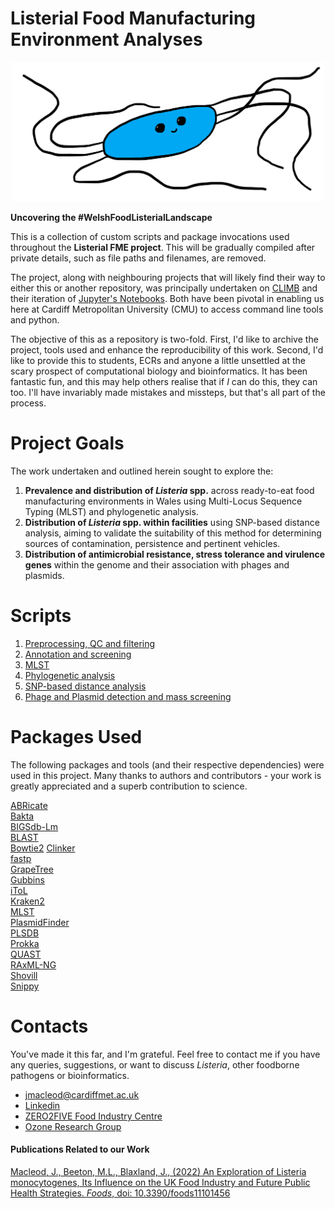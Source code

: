 # Listerial Food Manufacturing Environment Analyses
<div align="center">
  <img src="./the_listerial_lad_himself.png" alt="Among the best illustrations of _Listeria monocytogenes_ you have, perhaps, ever seen" width="500">
</div>

**Uncovering the #WelshFoodListerialLandscape**

This is a collection of custom scripts and package invocations used throughout the **Listerial FME project**. This will be gradually compiled after private details, such as file paths and filenames, are removed.

The project, along with neighbouring projects that will likely find their way to either this or another repository, was principally undertaken on [CLIMB](https://www.climb.ac.uk/) and their iteration of [Jupyter's Notebooks](https://jupyter.org/). Both have been pivotal in enabling us here at Cardiff Metropolitan University (CMU) to access command line tools and python. 

The objective of this as a repository is two-fold. First, I'd like to archive the project, tools used and enhance the reproducibility of this work. Second, I'd like to provide this to students, ECRs and anyone a little unsettled at the scary prospect of computational biology and bioinformatics. It has been fantastic fun, and this may help others realise that if _I_ can do this, they can too. I'll have invariably made mistakes and missteps, but that's all part of the process. 

# Project Goals
The work undertaken and outlined herein sought to explore the:
1. **Prevalence and distribution of _Listeria_ spp.** across ready-to-eat food manufacturing environments in Wales using Multi-Locus Sequence Typing (MLST) and phylogenetic analysis.
2. **Distribution of _Listeria_ spp. within facilities** using SNP-based distance analysis, aiming to validate the suitability of this method for determining sources of contamination, persistence and pertinent vehicles.
3. **Distribution of antimicrobial resistance, stress tolerance and virulence genes** within the genome and their association with phages and plasmids.

# Scripts
1. [Preprocessing, QC and filtering](Post-sequencing_processing.md)
2. [Annotation and screening](Annotation_and_screening.md)
3. [MLST](MLST.md)
4. [Phylogenetic analysis](https://www.youtube.com/watch?v=dQw4w9WgXcQ)
5. [SNP-based distance analysis](SNP-distance_analysis.md)
6. [Phage and Plasmid detection and mass screening](Phage_and_Plasmid_Screening.md)

# Packages Used
The following packages and tools (and their respective dependencies) were used in this project. Many thanks to authors and contributors - your work is greatly appreciated and a superb contribution to science.

[ABRicate](https://github.com/tseemann/abricate)  
[Bakta](https://github.com/oschwengers/bakta)  
[BIGSdb-Lm](https://bigsdb.pasteur.fr/listeria/)  
[BLAST](https://blast.ncbi.nlm.nih.gov/)  
[Bowtie2](http://bowtie-bio.sourceforge.net/bowtie2/index.shtml)
[Clinker](https://github.com/phe-bioinformatics/clinker)  
[fastp](https://github.com/OpenGene/fastp)  
[GrapeTree](https://github.com/achtman-lab/GrapeTree)  
[Gubbins](https://github.com/sanger-pathogens/gubbins)  
[iToL](https://itol.embl.de/)  
[Kraken2](https://ccb.jhu.edu/software/kraken2/)  
[MLST](https://github.com/tseemann/mlst)  
[PlasmidFinder](https://cge.cbs.dtu.dk/services/PlasmidFinder/)  
[PLSDB](https://ccb-microbe.cs.uni-saarland.de/plsdb/)  
[Prokka](https://github.com/tseemann/prokka)  
[QUAST](http://quast.sourceforge.net/)  
[RAxML-NG](https://github.com/amkozlov/raxml-ng)  
[Shovill](https://github.com/tseemann/shovill)  
[Snippy](https://github.com/tseemann/snippy)

# Contacts
You've made it this far, and I'm grateful. Feel free to contact me if you have any queries, suggestions, or want to discuss _Listeria_, other foodborne pathogens or bioinformatics. 

- jmacleod@cardiffmet.ac.uk
- [Linkedin](https://www.linkedin.com/in/joshuamacleod/)
- [ZERO2FIVE Food Industry Centre](https://www.cardiffmet.ac.uk/health/zero2five/Pages/default.aspx)
- [Ozone Research Group](https://ozoneresearchgroup.co.uk/)

#### Publications Related to our Work

[Macleod, J., Beeton, M.L., Blaxland, J., (2022) An Exploration of Listeria monocytogenes, Its Influence on the UK Food Industry and Future Public Health Strategies. _Foods_, doi: 10.3390/foods11101456](https://pmc.ncbi.nlm.nih.gov/articles/PMC9141670/)
